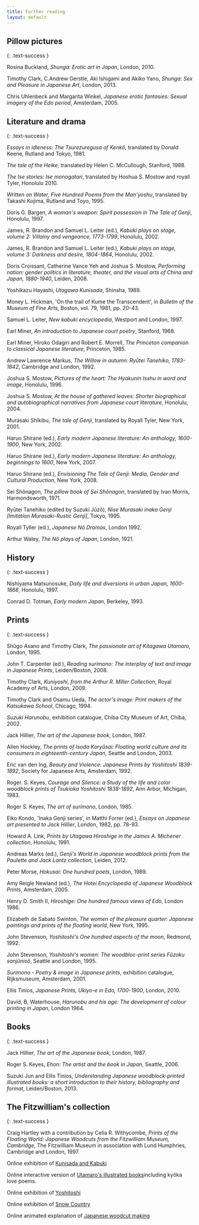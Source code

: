 ```yaml
---
title: Further reading
layout: default
---
```


## Pillow pictures
{: .text-success }

Rosina Buckland, _Shunga: Erotic art in Japan_, London, 2010.

Timothy Clark, C.Andrew Gerstle, Aki Ishigami and Akiko Yano, _Shunga: Sex and Pleasure in Japanese Art_, London, 2013.

Chris Uhlenbeck and Margarita Winkel, _Japanese erotic fantasies: Sexual imagery of the Edo period_, Amsterdam, 2005.



## Literature and drama
{: .text-success }

_Essays in idleness: The Tsurezuregusa of Kenkô_, translated by Donald Keene, Rutland and Tokyo, 1981.

_The tale of the Heike_, translated by Helen C. McCullough, Stanford, 1988.

_The Ise stories: Ise monogatari_, translated by Hoshua S. Mostow and royall Tyler, Honolulu 2010.

_Written on Water, Five Hundred Poems from the Man'yoshu_, translated by Takashi Kojima, Rutland and Toyo, 1995.

Doris G. Bargen, _A woman's weapon: Spirit possession in The Tale of Genji_, Honolulu, 1997.

James, R. Brandon and Samuel L. Leiter (ed.), _Kabuki plays on stage, volume 2: Villainy and vengeance, 1773-1799_, Honolulu, 2002.

James, R. Brandon and Samuel L. Leiter (ed.), _Kabuki plays on stage, volume 3: Darkness and desire, 1804-1864_, Honolulu, 2002.

Doris Croissant, Catherine Vance Yeh and Joshua S. Mostow, _Performing nation: gender politics in literature, theater, and the visual arts of China and Japan, 1880-1940_, Leiden, 2008.

Yoshikazu Hayashi, _Utagawa Kunisada_, Shinsha, 1989.

Money L. Hickman, 'On the trail of Kume the Transcendent', in _Bulletin of the Museum of Fine Arts_, Boston, vol. 79, 1981, pp. 20-43.

Samuel L. Leiter, _New kabuki encyclopedia_, Westport and London, 1997.

Earl Miner, _An introduction to Japanese court poetry_, Stanford, 1968.

Earl Miner, Hiroko Odagiri and Robert E. Morrell, _The Princeton companion to classical Japanese literature_, Princeton, 1985.

Andrew Lawrence Markus, _The Willow in autumn: Ryûtei Tanehiko, 1783-1842_, Cambridge and London, 1992.

Joshua S. Mostow, _Pictures of the heart: The Hyakunin Isshu in word and image_, Honolulu, 1996.

Joshua S. Mostow, _At the house of gathered leaves: Shorter biographical and autobiographical narratives from Japanese court literature_, Honolulu, 2004.

Murasaki Shikibu, _The tale of Genji_, translated by Royall Tyler, New York, 2001.

Haruo Shirane (ed.), _Early modern Japanese literature: An anthology, 1600-1900_, New York, 2002.

Haruo Shirane (ed.), _Early modern Japanese literature: An anthology, beginnings to 1600_, New York, 2007.

Haruo Shirane (ed.), _Envisioning The Tale of Genji: Media, Gender and Cultural Production_, New York, 2008.

Sei Shônagon, _The pillow book of Sei Shônagon_, translated by Ivan Morris, Harmondsworth, 1971.

Ryûtei Tanehiko (edited by Suzuki Jûzô), _Nise Murasaki inaka Genji \[Imitation Murasaki-Rustic Genji\]_, Tokyo, 1995.

Royall Tyller (ed.), _Japanese Nô Dramas_, London 1992.

Arthur Waley, _The Nô plays of Japan_, London, 1921.

## History
{: .text-success }

Nishiyama Matsunosuke, _Daily life and diversions in urban Japan, 1600-1868_, Honolulu, 1997.

Conrad D. Totman, _Early modern Japan_, Berkeley, 1993.

## Prints
{: .text-success }

Shûgo Asano and Timothy Clark, _The passionate art of Kitagawa Utamaro_, London, 1995.

John T. Carpenter (ed.), _Reading surimono: The interplay of text and image in Japanese Prints_, Leiden/Boston, 2008.

Timothy Clark, _Kuniyoshi, from the Arthur R. Miller Collection_, Royal Academy of Arts, London, 2009.

Timothy Clark and Osamu Ueda, _The actor's image: Print makers of the Katsukawa School_, Chicago, 1994.

_Suzuki Harunobu_, exhibition catalogue, Chiba City Museum of Art, Chiba, 2002.

Jack Hillier, _The art of the Japanese book_, London, 1987.

Allen Hockley, _The prints of Isoda Koryûsai: Floating world culture and its consumers in eighteenth-century Japan_, Seattle and London, 2003.

Eric van den Ing, _Beauty and Violence: Japanese Prints by Yoshitoshi 1839-1892_, Society for Japanese Arts, Amsterdam, 1992.

Roger. S. Keyes, _Courage and Silence: a Study of the life and color woodblock prints of Tsukioka Yoshitoshi 1838-1892_, Ann Arbor, Michigan, 1983.

Roger S. Keyes, _The art of surimono_, London, 1985.

Eiko Kondo, 'Inaka Genji series', in Matthi Forrer (ed.), _Essays on Japanese art presented to Jack Hillier_, London, 1982, pp. 78-93.

Howard A. Link, _Prints by Utagawa Hiroshige in the James A. Michener collection_, Honolulu, 1991.

Andreas Marks (ed.), _Genji's World in Japanese woodblock prints from the Paulette and Jack Lantz collection_, Leiden, 2012.

Peter Morse, _Hokusai: One hundred poets_, London, 1989.

Amy Reigle Newland (ed.), _The Hotei Encyclopedia of Japanese Woodblock Prints_, Amsterdam, 2005.

Henry D. Smith II, _Hiroshige: One hundred famous views of Edo_, London 1986.

Elizabeth de Sabato Swinton, _The women of the pleasure quarter: Japanese paintings and prints of the floating world_, New York, 1995.

John Stevenson, _Yoshitoshi's One hundred aspects of the moon_, Redmond, 1992.

John Stevenson, _Yoshitoshi's women: The woodbloc-print series Fûzoku sanjûnisô_, Seattle and London, 1995.

_Surimono - Poetry & image in Japanese prints_, exhibition catalogue, Rijksmuseum, Amsterdam, 2001.

Ellis Tinios, _Japanese Prints, Ukiyo-e in Edo, 1700-1900_, London, 2010.

David, B, Waterhouse, _Harunobu and his age: The development of colour printing in Japan_, London 1964.


## Books
{: .text-success }

Jack Hillier, _The art of the Japanese book_, London, 1987.

Roger S. Keyes, _Ehon: The artist and the book in Japan_, Seattle, 2006.

Suzuki Jun and Ellis Tinios, _Understanding Japanese woodblock-printed illustrated books: a short introduction to their history, bibliography and format_, Leiden/Boston, 2013.


## The Fitzwilliam's collection
{: .text-success }

Craig Hartley with a contribution by Celia R. Withycombe, _Prints of the Floating World: Japanese Woodcuts from the Fitzwilliam Museum, Cambridge_, The Fitzwilliam Museum in association with Lund Humphries, Cambridge and London, 1997.

Online exhibition of [Kunisada and Kabuki](../../japan/gallery/texthomepage.htm)

Online interactive version of [Utamaro's illustrated books](../../utamaro/start.html)including kyôka love poems.

Online exhibition of [Yoshitoshi](../../yoshitoshi/index.html)

Online exhibition of [Snow Country](../../snowcountry/index.html)

Online animated explanation of [Japanese woodcut making]({{site.collection_url}}pharos/sections/making_art/index_japan.html)  
